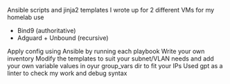 Ansible scripts and jinja2 templates I wrote up for 2 different VMs for my homelab use
  - Bind9 (authoritative)
  - Adguard + Unbound (recursive)

Apply config using Ansible by running each playbook
Write your own inventory
Modify the templates to suit your subnet/VLAN needs and add your own variable values in oyur group_vars dir to fit your IPs
Used gpt as a linter to check my work and debug syntax
